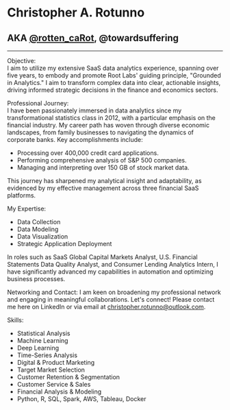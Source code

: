 # Christopher A. Rotunno
## AKA [@rotten_caRot](https://rottencarot.dev/), @towardsuffering
--- 
Objective:  
I aim to utilize my extensive SaaS data analytics experience, spanning over five years, to embody and promote Root Labs' guiding principle, "Grounded in Analytics." I aim to transform complex data into clear, actionable insights, driving informed strategic decisions in the finance and economics sectors.

Professional Journey:  
I have been passionately immersed in data analytics since my transformational statistics class in 2012, with a particular emphasis on the financial industry. My career path has woven through diverse economic landscapes, from family businesses to navigating the dynamics of corporate banks. Key accomplishments include:

- Processing over 400,000 credit card applications.
- Performing comprehensive analysis of S&P 500 companies.
- Managing and interpreting over 150 GB of stock market data.

This journey has sharpened my analytical insight and adaptability, as evidenced by my effective management across three financial SaaS platforms.

My Expertise:  
- Data Collection
- Data Modeling
- Data Visualization
- Strategic Application Deployment

In roles such as SaaS Global Capital Markets Analyst, U.S. Financial Statements Data Quality Analyst, and Consumer Lending Analytics Intern, I have significantly advanced my capabilities in automation and optimizing business processes.

Networking and Contact:
I am keen on broadening my professional network and engaging in meaningful collaborations. Let's connect! Please contact me here on LinkedIn or via email at christopher.rotunno@outlook.com.

Skills:  
  
- Statistical Analysis
- Machine Learning
- Deep Learning
- Time-Series Analysis
- Digital & Product Marketing
- Target Market Selection
- Customer Retention & Segmentation
- Customer Service & Sales
- Financial Analysis & Modeling
- Python, R, SQL, Spark, AWS, Tableau, Docker
<!---
towardsuffering/towardsuffering is a ✨ special ✨ repository because its `README.md` (this file) appears on your GitHub profile.
You can click the Preview link to take a look at your changes.
--->

